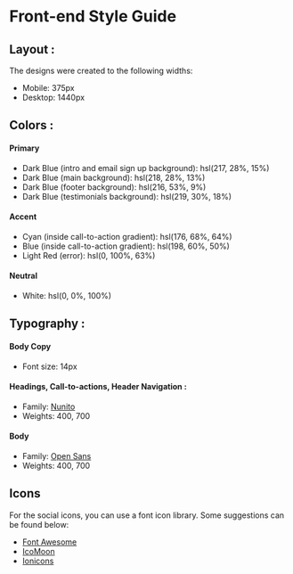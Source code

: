 




# Front-end Style Guide

## Layout :

The designs were created to the following widths:

- Mobile: 375px
- Desktop: 1440px

## Colors :

#### Primary  

- Dark Blue (intro and email sign up background): hsl(217, 28%, 15%)
- Dark Blue (main background): hsl(218, 28%, 13%)
- Dark Blue (footer background): hsl(216, 53%, 9%)
- Dark Blue (testimonials background): hsl(219, 30%, 18%)

#### Accent

- Cyan (inside call-to-action gradient): hsl(176, 68%, 64%)
- Blue (inside call-to-action gradient): hsl(198, 60%, 50%)
- Light Red (error): hsl(0, 100%, 63%)

#### Neutral

- White: hsl(0, 0%, 100%)

## Typography :

#### Body Copy

- Font size: 14px

#### Headings, Call-to-actions, Header Navigation :

- Family: [Nunito](https://fonts.google.com/specimen/Nunito)
- Weights: 400, 700

#### Body

- Family: [Open Sans](https://fonts.google.com/specimen/Open+Sans)
- Weights: 400, 700

## Icons

For the social icons, you can use a font icon library. Some suggestions can be found below:

- [Font Awesome](https://fontawesome.com/)
- [IcoMoon](https://icomoon.io/)
- [Ionicons](https://ionicons.com/)
